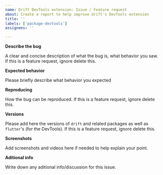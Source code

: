 ```yaml
---
name: Drift DevTools extension: Issue / Feature request
about: Create a report to help improve drift's DevTools extension
title: ''
labels: ['package-devtools']
assignees: ''

---
```


**Describe the bug**

A clear and concise description of what the bug is, what behavior you saw. If this is
a feature request, ignore delete this.

**Expected behavior**

Please briefly describe what behavior you expected

**Reproducing**

How the bug can be reproduced. If this is a feature request, ignore delete this.

**Versions**

Please add here the versions of `drift` and related packages as well as `flutter`'s
(for the DevTools). If this is a feature request, ignore delete this.

**Screenshots**

Add screenshots and videos here if needed to help explain your point.

**Aditional info**

Write down any aditional info/discussion for this issue.
